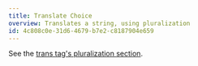 ```yaml
---
title: Translate Choice
overview: Translates a string, using pluralization
id: 4c808c0e-31d6-4679-b7e2-c8187904e659
---
```

See the [trans tag's pluralization section](/tags/trans#pluralization).

